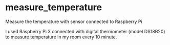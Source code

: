 # measure_temperature
Measure the temperature with sensor connected to Raspberry Pi

I used Raspberry Pi 3 connected with digital thermometer (model DS18B20) to measure temperature in my room every 10 minute. 
